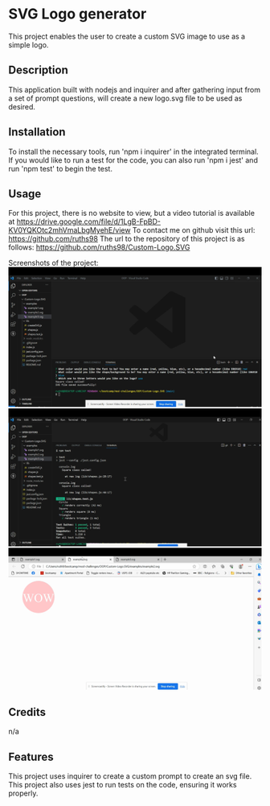 # SVG Logo generator
This project enables the user to create a custom SVG image to use as a simple logo.

## Description
This application built with nodejs and inquirer and after gathering input from a set of prompt questions, will create a new logo.svg file to be used as desired.

## Installation
To install the necessary tools, run 'npm i inquirer' in the integrated terminal. If you would like to run a test for the code, you can also run 'npm i jest' and run 'npm test' to begin the test.

## Usage
For this project, there is no website to view, but a video tutorial is available at https://drive.google.com/file/d/1LgB-FpBD-KV0YQKOtc2mhVmaLbgMyehE/view
To contact me on github visit this url: https://github.com/ruths98
The url to the repository of this project is as follows: https://github.com/ruths98/Custom-Logo.SVG

Screenshots of the project:
![Screenshot of project](./screenshots/oop1.png)
![Screenshot of project](./screenshots/oop2.png)
![Screenshot of project](./screenshots/oop3.png)

## Credits
 n/a

 ## Features
 This project uses inquirer to create a custom prompt to create an svg file.
 This project also uses jest to run tests on the code, ensuring it works properly.